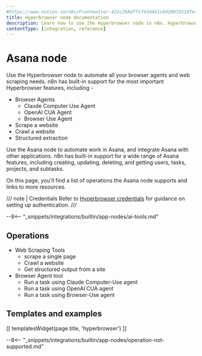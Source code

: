 ```yaml
---
#https://www.notion.so/n8n/Frontmatter-432c2b8dff1f43d4b1c8d20075510fe4
title: Hyperbrowser node documentation
description: Learn how to use the Hyperbrowser node in n8n. Hyperbrowser is a platform for running browser agents and headless browsers.
contentType: [integration, reference]
---
```


# Asana node

Use the Hyperbrowser node to automate all your browser agents and web scraping needs. n8n has built-in support for the most important Hyperbrowser features, including - 
- Browser Agents
  - Claude Computer Use Agent
  - OpenAI CUA Agent
  - Browser Use Agent
- Scrape a website
- Crawl a website
- Structured extraction 



Use the Asana node to automate work in Asana, and integrate Asana with other applications. n8n has built-in support for a wide range of Asana features, including creating, updating, deleting, and getting users, tasks, projects, and subtasks.

On this page, you'll find a list of operations the Asana node supports and links to more resources.

/// note | Credentials
Refer to [Hyperbrowser credentials](/integrations/builtin/credentials/hyperbrowser.md) for guidance on setting up authentication.
///

--8<-- "_snippets/integrations/builtin/app-nodes/ai-tools.md"

## Operations

* Web Scraping Tools
    * scrape a single page
    * Crawl a website
    * Get structured output from a site
* Browser Agent tool
    * Run a task using Claude Computer-Use agent
    * Run a task using OpenAI CUA agent
    * Run a task using Browser-Use agent

## Templates and examples

<!-- see https://www.notion.so/n8n/Pull-in-templates-for-the-integrations-pages-37c716837b804d30a33b47475f6e3780 -->
[[ templatesWidget(page.title, 'hyperbrowser') ]]

--8<-- "_snippets/integrations/builtin/app-nodes/operation-not-supported.md"
